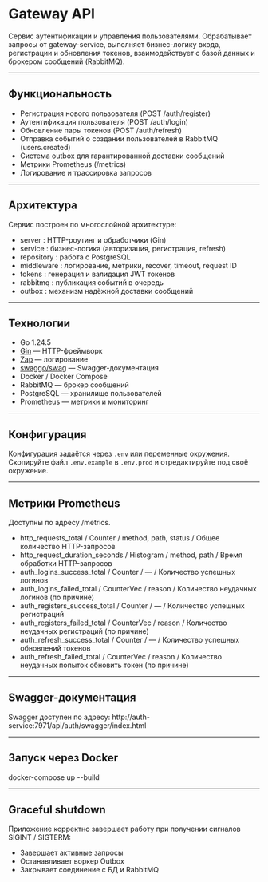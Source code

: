 # Gateway API

Сервис аутентификации и управления пользователями.
Обрабатывает запросы от gateway-service, выполняет бизнес-логику входа, регистрации и обновления токенов, взаимодействует с базой данных и брокером сообщений (RabbitMQ).

---

## Функциональность
- Регистрация нового пользователя (POST /auth/register)
- Аутентификация пользователя (POST /auth/login)
- Обновление пары токенов (POST /auth/refresh)
- Отправка событий о создании пользователей в RabbitMQ (users.created)
- Система outbox для гарантированной доставки сообщений
- Метрики Prometheus (/metrics)
- Логирование и трассировка запросов

---

## Архитектура

Сервис построен по многослойной архитектуре:

- server : HTTP-роутинг и обработчики (Gin)
- service : бизнес-логика (авторизация, регистрация, refresh)
- repository : работа с PostgreSQL
- middleware : логирование, метрики, recover, timeout, request ID
- tokens : генерация и валидация JWT токенов
- rabbitmq : публикация событий в очередь
- outbox : механизм надёжной доставки сообщений

---

## Технологии
- Go 1.24.5
- [Gin](https://github.com/gin-gonic/gin) — HTTP-фреймворк
- [Zap](https://github.com/uber-go/zap) — логирование
- [swaggo/swag](https://github.com/swaggo/swag) — Swagger-документация
- Docker / Docker Compose
- RabbitMQ — брокер сообщений
- PostgreSQL — хранилище пользователей
- Prometheus — метрики и мониторинг

---

## Конфигурация
Конфигурация задаётся через `.env` или переменные окружения.  
Скопируйте файл `.env.example` в `.env.prod` и отредактируйте под своё окружение.

---

## Метрики Prometheus

Доступны по адресу /metrics.

- http_requests_total / Counter	/ method, path, status	/ Общее количество HTTP-запросов
- http_request_duration_seconds	/ Histogram /	method, path /	Время обработки HTTP-запросов 
- auth_logins_success_total	/ Counter /	—	/ Количество успешных логинов 
- auth_logins_failed_total /	CounterVec /	reason /	Количество неудачных логинов (по причине)
- auth_registers_success_total /	Counter /	—	/ Количество успешных регистраций 
- auth_registers_failed_total /	CounterVec /	reason /	Количество неудачных регистраций (по причине)
- auth_refresh_success_total /	Counter	/ —	/ Количество успешных обновлений токенов 
- auth_refresh_failed_total	/ CounterVec	/ reason /	Количество неудачных попыток обновить токен (по причине)

---

## Swagger-документация

Swagger доступен по адресу:
http://auth-service:7971/api/auth/swagger/index.html

---

## Запуск через Docker
docker-compose up --build

---

##  Graceful shutdown

Приложение корректно завершает работу при получении сигналов SIGINT / SIGTERM:
- Завершает активные запросы
- Останавливает воркер Outbox
- Закрывает соединение с БД и RabbitMQ